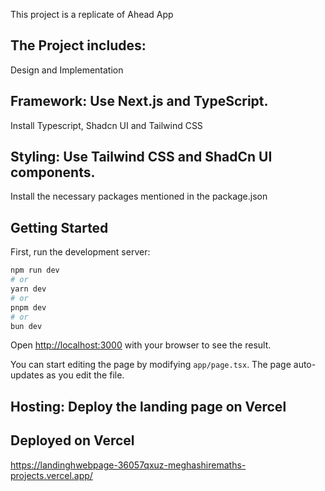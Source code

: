 This project is a replicate of Ahead App


## The Project includes:
Design and Implementation
## Framework: Use Next.js and TypeScript.
Install Typescript, Shadcn UI and Tailwind CSS
## Styling: Use Tailwind CSS and ShadCn UI components.
 Install the necessary packages mentioned in the package.json




## Getting Started

First, run the development server:

```bash
npm run dev
# or
yarn dev
# or
pnpm dev
# or
bun dev
```

Open [http://localhost:3000](http://localhost:3000) with your browser to see the result.

You can start editing the page by modifying `app/page.tsx`. The page auto-updates as you edit the file.




## Hosting: Deploy the landing page on Vercel 
## Deployed on Vercel
 https://landinghwebpage-36057qxuz-meghashiremaths-projects.vercel.app/

